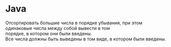 # Java

Отсортировать большие числа в порядке убывания, при этом одинаковые числа между собой вывести в том  
порядке, в котором они были введены.  
Все числа должны быть выведены в том виде, в котором были введены.  
